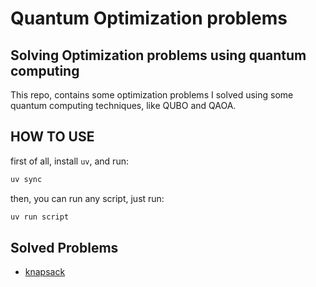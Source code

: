 # Quantum Optimization problems

## Solving Optimization problems using quantum computing

This repo, contains some optimization problems I solved using some quantum computing techniques, like QUBO and QAOA.

## HOW TO USE

first of all, install `uv`, and run:

```bash
uv sync
```

then, you can run any script, just run:

```bash
uv run script
```

## Solved Problems

* [knapsack](./knapsack.py)
